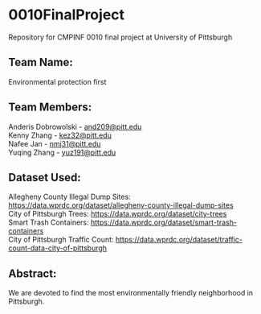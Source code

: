 # 0010FinalProject
Repository for CMPINF 0010 final project at University of Pittsburgh

## Team Name: 
Environmental protection first

## Team Members:
Anderis Dobrowolski - and209@pitt.edu <br />
Kenny Zhang - kez32@pitt.edu <br />
Nafee Jan - nmj31@pitt.edu <br />
Yuqing Zhang - yuz191@pitt.edu <br />

## Dataset Used:
Allegheny County Illegal Dump Sites: https://data.wprdc.org/dataset/allegheny-county-illegal-dump-sites <br />
City of Pittsburgh Trees: https://data.wprdc.org/dataset/city-trees <br />
Smart Trash Containers: https://data.wprdc.org/dataset/smart-trash-containers <br />
City of Pittsburgh Traffic Count: https://data.wprdc.org/dataset/traffic-count-data-city-of-pittsburgh <br />


## Abstract:
We are devoted to find the most environmentally friendly neighborhood in Pittsburgh.
